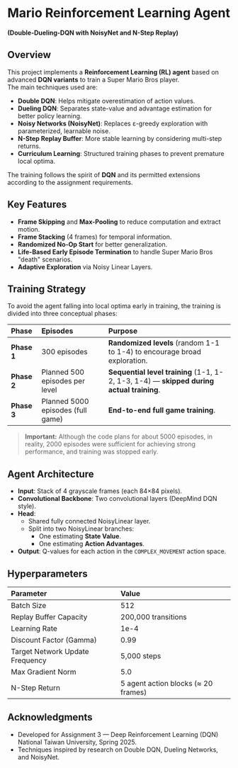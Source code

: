 # Mario Reinforcement Learning Agent
**(Double-Dueling-DQN with NoisyNet and N-Step Replay)**

## Overview

This project implements a **Reinforcement Learning (RL) agent** based on advanced **DQN variants** to train a Super Mario Bros player.  
The main techniques used are:

- **Double DQN**: Helps mitigate overestimation of action values.
- **Dueling DQN**: Separates state-value and advantage estimation for better policy learning.
- **Noisy Networks (NoisyNet)**: Replaces ε-greedy exploration with parameterized, learnable noise.
- **N-Step Replay Buffer**: More stable learning by considering multi-step returns.
- **Curriculum Learning**: Structured training phases to prevent premature local optima.

The training follows the spirit of **DQN** and its permitted extensions according to the assignment requirements.

## Key Features

- **Frame Skipping** and **Max-Pooling** to reduce computation and extract motion.
- **Frame Stacking** (4 frames) for temporal information.
- **Randomized No-Op Start** for better generalization.
- **Life-Based Early Episode Termination** to handle Super Mario Bros "death" scenarios.
- **Adaptive Exploration** via Noisy Linear Layers.

## Training Strategy

To avoid the agent falling into local optima early in training, the training is divided into three conceptual phases:

| Phase | Episodes | Purpose |
| :--- | :--- | :--- |
| **Phase 1** | 300 episodes | **Randomized levels** (random 1-1 to 1-4) to encourage broad exploration. |
| **Phase 2** | Planned 500 episodes per level | **Sequential level training** (1-1, 1-2, 1-3, 1-4) — **skipped during actual training**. |
| **Phase 3** | Planned 5000 episodes (full game) | **End-to-end full game training**. |

> **Important:** Although the code plans for about 5000 episodes, in reality, 2000 episodes were sufficient for achieving strong performance, and training was stopped early.

## Agent Architecture

- **Input**: Stack of 4 grayscale frames (each 84×84 pixels).
- **Convolutional Backbone**: Two convolutional layers (DeepMind DQN style).
- **Head**:
  - Shared fully connected NoisyLinear layer.
  - Split into two NoisyLinear branches:
    - One estimating **State Value**.
    - One estimating **Action Advantages**.
- **Output**: Q-values for each action in the `COMPLEX_MOVEMENT` action space.

## Hyperparameters

| Parameter | Value |
| :--- | :--- |
| Batch Size | 512 |
| Replay Buffer Capacity | 200,000 transitions |
| Learning Rate | 1e-4 |
| Discount Factor (Gamma) | 0.99 |
| Target Network Update Frequency | 5,000 steps |
| Max Gradient Norm | 5.0 |
| N-Step Return | 5 agent action blocks (≈ 20 frames) |


## Acknowledgments

- Developed for Assignment 3 — Deep Reinforcement Learning (DQN)  
  National Taiwan University, Spring 2025.
- Techniques inspired by research on Double DQN, Dueling Networks, and NoisyNet.
